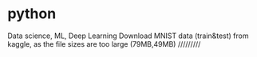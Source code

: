 # python
Data science, ML, Deep Learning 
Download MNIST data (train&test) from kaggle, as the file sizes are too large (79MB,49MB)
/////////
